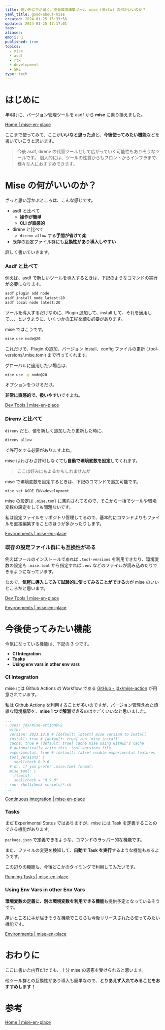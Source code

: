 ```yaml
---
title: 痒い所に手が届く。開発環境構築ツール mise (旧rtx) の何がいいのか？
yaml_title: good-about-mise
created: 2024-01-25 15:33:58
updated: 2024-01-25 17:17:01
tags: 
aliases: 
emoji: 🕌
published: true
topics:
  - mise
  - asdf
  - rtx
  - development
  - SRE
type: tech
---
```

# はじめに

年明けに、バージョン管理ツールを asdf から **mise** に乗り換えました。

[Home | mise-en-place](https://mise.jdx.dev/)

ここまで使ってみて、ここが**いいなと思った点**と、**今後使ってみたい機能**などを書いていこうと思います。

> 今後 asdf, direnv の代替ツールとして広がっていく可能性もありそうなツールです。
> 個人的には、ツールの性質からもフロントからインフラまで、様々な人におすすめできます。
# Mise の何がいいのか？

ざっと思い浮かぶところは、こんな感じです。

- asdf と比べて
	- **操作が簡単**
	- **CLI が直感的**
- direnv と比べて
	- `direnv allow` する**手間が省けて楽**
- 既存の設定ファイル群にも**互換性があり導入しやすい**

詳しく書いていきます。

### Asdf と比べて

例えば、asdf で新しいツールを導入するときは、下記のようなコマンドの実行が必要になります。

```sh
asdf plugin add node
asdf install node latest:20
asdf local node latest:20
```

ツールを導入するだけなのに、Plugin 追加して、install して、それを適用して、、、というように、いくつかの工程を踏む必要があります。

mise ではこうです。

```sh
mise use node@20
```

これだけで、Plugin の追加、バージョン Install、config ファイルの更新 (.tool-versions/.mise.toml) まで行ってくれます。

グローバルに適用したい場合は、

```sh
mise use -g node@20
```

オプションをつけるだけ。

**非常に直感的で、扱いやすい**ですよね。

[Dev Tools | mise-en-place](https://mise.jdx.dev/dev-tools/)

### Direnv と比べて

`direnv` だと、値を新しく追加したり更新した時に、

```sh
direnv allow
```

で許可をする必要がありますよね。

mise はわざわざ許可しなくても**自動で環境変数を設定**してくれます。

> ここは好みにもよるかもしれませんが

mise で環境変数を設定するときは、下記のコマンドで追加可能です。

```sh
mise set NODE_ENV=development
```

mise の設定は `.mise.toml` に集約されてるので、そこから一括でツールや環境変数の設定をしても問題ないです。

私は設定ファイルをリポジトリ管理してるので、基本的にコマンドよりもファイルを直接編集することのほうが多かったりします。

[Environments | mise-en-place](https://mise.jdx.dev/environments.html#environments)

### 既存の設定ファイル群にも互換性がある

例えばツールのインストールであれば `.tool-versions` を利用できたり、環境変数の設定も `.mise.toml` から指定すれば `.env` などのファイルが読み込めたりできるようになっています。

なので、**気軽に導入してみて試験的に使ってみることができる**のが mise のいいところだと思います。

[Dev Tools | mise-en-place](https://mise.jdx.dev/dev-tools/)

[Environments | mise-en-place](https://mise.jdx.dev/environments.html#env-directives)

# 今後使ってみたい機能

今気になっている機能は、下記の 3 つです。

- **CI Integration**
- **Tasks**
- **Using env vars in other env vars**

### CI Integration

mise には Github Actions の Workflow である [GitHub - jdx/mise-action](https://github.com/jdx/mise-action) が用意されています。

私は Github Actions を利用することが多いのですが、バージョン管理含めた煩雑な環境構築を、**mise 1 つで解消できる**のはすごくいいなと思いました。

```yaml:Example.yaml
...
- uses: jdx/mise-action@v2
  with:
  version: 2023.12.0 # [default: latest] mise version to install
  install: true # [default: true] run `mise install`
  cache: true # [default: true] cache mise using GitHub's cache
  # automatically write this .tool-versions file
  experimental: true # [default: false] enable experimental features
  tool_versions: |
	shellcheck 0.9.0
  # or, if you prefer .mise.toml format:
  mise_toml: |
	[tools]
	shellcheck = "0.9.0"
- run: shellcheck scripts/*.sh
...
```

[Continuous integration | mise-en-place](https://mise.jdx.dev/continuous-integration.html#github-actions)

### Tasks

まだ Experimental Status ではありますが、mise には Task を定義することのできる機能があります。

`package.json` で定義できるような、コマンドのラッパー的な機能です。

また、ファイルの変更を検知して、**自動で Task を実行**するような機能もあるようです。

この辺りの機能も、今後どこかのタイミングで利用してみたいです。

[Running Tasks | mise-en-place](https://mise.jdx.dev/tasks/running-tasks.html#running-tasks)

### Using Env Vars in other Env Vars

**環境変数の定義に、別の環境変数を利用できる機能**も提供予定となっているそうです。

痒いところに手が届きそうな機能でこちらも今後リリースされたら使ってみたい機能です。

[Environments | mise-en-place](https://mise.jdx.dev/environments.html#using-env-vars-in-other-env-vars)

# おわりに

ここに書いた内容だけでも、十分 mise の恩恵を受けられると思います。

他ツール群との互換性があり導入も簡単なので、**とりあえず入れてみることをおすすめします！**

# 参考

[Home | mise-en-place](https://mise.jdx.dev/)
